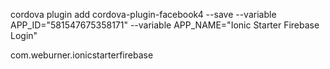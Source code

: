 cordova plugin add cordova-plugin-facebook4 --save --variable APP_ID="581547675358171" --variable APP_NAME="Ionic Starter Firebase Login"

com.weburner.ionicstarterfirebase
